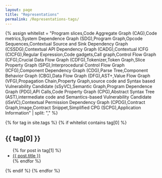 ```yaml
---
layout: page
title: "Representations"
permalink: /Representations-tags/
---
```


{% assign whitelist = "Program slices,Code Aggregate Graph (CAG),Code metrics,System Dependence Graph (SDG),Program Graph,Opcode Sequences,Contextual Source and Sink Dependency Graph (CSSDG),Contextual API Dependency Graph (CADG),Contextual ICFG (CICFG),Regular Expression,Code gadgets,Call graph,Control Flow Graph (CFG),Crucial Data Flow Graph (CDFG),Tokenizer,Token Graph,Slice Property Graph (SPG),Interprocedural Control Flow Graph (ICFG),Component Dependency Graph (CDG),Parse Tree,Component Behavior Graph (CBG),Data Flow Graph (DFG),AST+,Value Flow Graph (VFG),Propagation Chain,Property Graph,source code and Syntax based Vulnerability Candidate (sSyVC),Semantic Graph,Program Dependence Graph (PDG),API Calls,Code Property Graph (CPG),Abstract Syntax Tree (AST),intermediate code and Semantics-based Vulnerability Candidate (iSeVC),Contextual Permission Dependency Graph (CPDG),Contract Graph,Image,Contract Snippet,Simplified CPG (SCPG),Application Information" | split: "," %}

{% for tag in site.tags %}
  {% if whitelist contains tag[0] %}
  <h2>{{ tag[0] }}</h2>
  <ul>
    {% for post in tag[1] %}
      <li><a href="{{ post.url | absolute_url }}">{{ post.title }}</a></li>
    {% endfor %}
  </ul>
  {% endif %}
{% endfor %}
